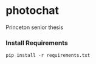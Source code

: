 # photochat
Princeton senior thesis


### Install Requirements
```
pip install -r requirements.txt
```